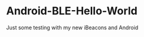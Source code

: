 Android-BLE-Hello-World
=======================

Just some testing with my new iBeacons and Android
